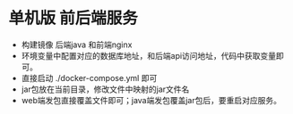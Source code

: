 # 单机版 前后端服务
* 构建镜像 后端java 和前端nginx
* 环境变量中配置对应的数据库地址，和后端api访问地址，代码中获取变量即可。
* 直接启动 ./docker-compose.yml 即可
* jar包放在当前目录，修改文件中映射的jar文件名
* web端发包直接覆盖文件即可；java端发包覆盖jar包后，要重启对应服务。










